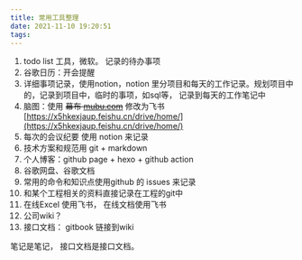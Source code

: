 ```yaml
---
title: 常用工具整理
date: 2021-11-10 19:20:51
tags:
---
```


1. todo list 工具，微软。 记录的待办事项
2. 谷歌日历：开会提醒
3. 详细事项记录，使用notion，notion 里分项目和每天的工作记录。规划项目中的，记录到项目中，临时的事项，如sql等， 记录到每天的工作笔记中
4. 脑图：使用 ~~幕布 [mubu.com](http://mubu.com/)~~   修改为飞书  [https://x5hkexjaup.feishu.cn/drive/home/](https://x5hkexjaup.feishu.cn/drive/home/)
5. 每次的会议纪要 使用 notion 来记录
6. 技术方案和规范用 git  + markdown 
7. 个人博客：github page + hexo + github action
8. 谷歌网盘、谷歌文档
9. 常用的命令和知识点使用github 的 issues 来记录
10. 和某个工程相关的资料直接记录在工程的git中
11. 在线Excel 使用飞书， 在线文档使用飞书
12. 公司wiki？
13. 接口文档： gitbook 链接到wiki

笔记是笔记， 接口文档是接口文档。